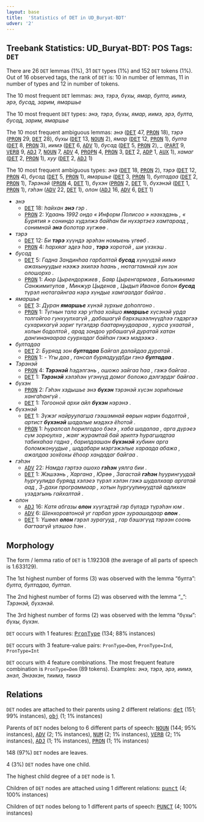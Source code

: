```yaml
---
layout: base
title:  'Statistics of DET in UD_Buryat-BDT'
udver: '2'
---
```


## Treebank Statistics: UD_Buryat-BDT: POS Tags: `DET`

There are 26 `DET` lemmas (1%), 31 `DET` types (1%) and 152 `DET` tokens (1%).
Out of 16 observed tags, the rank of `DET` is: 10 in number of lemmas, 11 in number of types and 12 in number of tokens.

The 10 most frequent `DET` lemmas: <em>энэ, тэрэ, бүхы, ямар, булта, иимэ, эрэ, бусад, зарим, ямаршье</em>

The 10 most frequent `DET` types:  <em>энэ, тэрэ, бүхы, ямар, иимэ, эрэ, булта, бусад, зарим, ямаршье</em>

The 10 most frequent ambiguous lemmas: <em>энэ</em> (<tt><a href="bxr_bdt-pos-DET.html">DET</a></tt> 47, <tt><a href="bxr_bdt-pos-PRON.html">PRON</a></tt> 18), <em>тэрэ</em> (<tt><a href="bxr_bdt-pos-PRON.html">PRON</a></tt> 29, <tt><a href="bxr_bdt-pos-DET.html">DET</a></tt> 28), <em>бүхы</em> (<tt><a href="bxr_bdt-pos-DET.html">DET</a></tt> 13, <tt><a href="bxr_bdt-pos-NOUN.html">NOUN</a></tt> 2), <em>ямар</em> (<tt><a href="bxr_bdt-pos-DET.html">DET</a></tt> 12, <tt><a href="bxr_bdt-pos-PRON.html">PRON</a></tt> 1), <em>булта</em> (<tt><a href="bxr_bdt-pos-DET.html">DET</a></tt> 8, <tt><a href="bxr_bdt-pos-PRON.html">PRON</a></tt> 3), <em>иимэ</em> (<tt><a href="bxr_bdt-pos-DET.html">DET</a></tt> 6, <tt><a href="bxr_bdt-pos-ADV.html">ADV</a></tt> 1), <em>бусад</em> (<tt><a href="bxr_bdt-pos-DET.html">DET</a></tt> 5, <tt><a href="bxr_bdt-pos-PRON.html">PRON</a></tt> 2), <em>_</em> (<tt><a href="bxr_bdt-pos-PART.html">PART</a></tt> 9, <tt><a href="bxr_bdt-pos-VERB.html">VERB</a></tt> 9, <tt><a href="bxr_bdt-pos-ADJ.html">ADJ</a></tt> 7, <tt><a href="bxr_bdt-pos-NOUN.html">NOUN</a></tt> 7, <tt><a href="bxr_bdt-pos-ADV.html">ADV</a></tt> 4, <tt><a href="bxr_bdt-pos-PROPN.html">PROPN</a></tt> 4, <tt><a href="bxr_bdt-pos-PRON.html">PRON</a></tt> 3, <tt><a href="bxr_bdt-pos-DET.html">DET</a></tt> 2, <tt><a href="bxr_bdt-pos-ADP.html">ADP</a></tt> 1, <tt><a href="bxr_bdt-pos-AUX.html">AUX</a></tt> 1), <em>хамаг</em> (<tt><a href="bxr_bdt-pos-DET.html">DET</a></tt> 2, <tt><a href="bxr_bdt-pos-PRON.html">PRON</a></tt> 1), <em>хуу</em> (<tt><a href="bxr_bdt-pos-DET.html">DET</a></tt> 2, <tt><a href="bxr_bdt-pos-ADJ.html">ADJ</a></tt> 1)

The 10 most frequent ambiguous types:  <em>энэ</em> (<tt><a href="bxr_bdt-pos-DET.html">DET</a></tt> 18, <tt><a href="bxr_bdt-pos-PRON.html">PRON</a></tt> 2), <em>тэрэ</em> (<tt><a href="bxr_bdt-pos-DET.html">DET</a></tt> 12, <tt><a href="bxr_bdt-pos-PRON.html">PRON</a></tt> 4), <em>бусад</em> (<tt><a href="bxr_bdt-pos-DET.html">DET</a></tt> 5, <tt><a href="bxr_bdt-pos-PRON.html">PRON</a></tt> 1), <em>ямаршье</em> (<tt><a href="bxr_bdt-pos-DET.html">DET</a></tt> 3, <tt><a href="bxr_bdt-pos-PRON.html">PRON</a></tt> 1), <em>бултадаа</em> (<tt><a href="bxr_bdt-pos-DET.html">DET</a></tt> 2, <tt><a href="bxr_bdt-pos-PRON.html">PRON</a></tt> 1), <em>Тэрэнэй</em> (<tt><a href="bxr_bdt-pos-PRON.html">PRON</a></tt> 4, <tt><a href="bxr_bdt-pos-DET.html">DET</a></tt> 1), <em>бүхэн</em> (<tt><a href="bxr_bdt-pos-PRON.html">PRON</a></tt> 2, <tt><a href="bxr_bdt-pos-DET.html">DET</a></tt> 1), <em>бүхэнэй</em> (<tt><a href="bxr_bdt-pos-DET.html">DET</a></tt> 1, <tt><a href="bxr_bdt-pos-PRON.html">PRON</a></tt> 1), <em>гэһэн</em> (<tt><a href="bxr_bdt-pos-ADV.html">ADV</a></tt> 22, <tt><a href="bxr_bdt-pos-DET.html">DET</a></tt> 1), <em>олон</em> (<tt><a href="bxr_bdt-pos-ADJ.html">ADJ</a></tt> 16, <tt><a href="bxr_bdt-pos-ADV.html">ADV</a></tt> 6, <tt><a href="bxr_bdt-pos-DET.html">DET</a></tt> 1)


* <em>энэ</em>
  * <tt><a href="bxr_bdt-pos-DET.html">DET</a></tt> 18: <em>һайхан <b>энэ</b> гэр .</em>
  * <tt><a href="bxr_bdt-pos-PRON.html">PRON</a></tt> 2: <em>Удаань 1992 ондо « Информ Полисоо » нээхэдэнь , « Бурятия » сониндо хүдэлжэ байһан би нүхэртэеэ хамтараад , сонимнай <b>энэ</b> болотор хүгжөө .</em>
* <em>тэрэ</em>
  * <tt><a href="bxr_bdt-pos-DET.html">DET</a></tt> 12: <em>Би <b>тэрэ</b> хүүндэ эрэһэн номыень үгөөб .</em>
  * <tt><a href="bxr_bdt-pos-PRON.html">PRON</a></tt> 4: <em>һархяаг эдеэ һаа , <b>тэрэ</b> хоротой , ши үхэхэш .</em>
* <em>бусад</em>
  * <tt><a href="bxr_bdt-pos-DET.html">DET</a></tt> 5: <em>Гадна Зандинһаа гарбалтай <b>бусад</b> хүнүүдэй иимэ ажахынуудые нээжэ эхилээ һаань , нютагтамнай хүн зон олошорхо .</em>
  * <tt><a href="bxr_bdt-pos-PRON.html">PRON</a></tt> 1: <em>Аюр Цырендоржиев , Баяр Цыренгармаев , Бальжинима Санжимитупов , Минжур Цыденов , Цыдып Иванов болон <b>бусад</b> түрэл нютагайнгаа нэрэ хүндые хамгаалдаг байгаа .</em>
* <em>ямаршье</em>
  * <tt><a href="bxr_bdt-pos-DET.html">DET</a></tt> 3: <em>Дуран <b>ямаршье</b> хүнэй зүрхые доһолгоно .</em>
  * <tt><a href="bxr_bdt-pos-PRON.html">PRON</a></tt> 1: <em>Түгнын тала хэр угһаа хойшо <b>ямаршье</b> хүсэнэй урда толгойгоо гунхуулхагүй , дабашагүй бэрхэшээлнүүдһээ гэдэргээ сухарихагүй зориг түгэлдэр баатарнуудаараа , хурса ухаатай , холын бодолтой , арад зондоо урбашагүй дуратай хатан дангинанаараа суурхадаг байһан гэжэ мэдээжэ .</em>
* <em>бултадаа</em>
  * <tt><a href="bxr_bdt-pos-DET.html">DET</a></tt> 2: <em>Буряад зон <b>бултадаа</b> Байгал далайдаа дуратай .</em>
  * <tt><a href="bxr_bdt-pos-PRON.html">PRON</a></tt> 1: <em>- Үгы даа , гансал буряадуудбди гэнэ <b>бултадаа</b> .</em>
* <em>Тэрэнэй</em>
  * <tt><a href="bxr_bdt-pos-PRON.html">PRON</a></tt> 4: <em><b>Тэрэнэй</b> һэдэлгэнь , ошожо зайгаа һаа , гэжэ байгаа .</em>
  * <tt><a href="bxr_bdt-pos-DET.html">DET</a></tt> 1: <em><b>Тэрэнэй</b> хэлэhэн үгэнүүд домог боложо дэлгэрдэг байгаа .</em>
* <em>бүхэн</em>
  * <tt><a href="bxr_bdt-pos-PRON.html">PRON</a></tt> 2: <em>Гэһэн хэдышье энэ <b>бүхэн</b> тэрэнэй хүсэн зориһоные хангаһангүй .</em>
  * <tt><a href="bxr_bdt-pos-DET.html">DET</a></tt> 1: <em>Тогооной архи айл <b>бүхэн</b> нэрэнэ .</em>
* <em>бүхэнэй</em>
  * <tt><a href="bxr_bdt-pos-DET.html">DET</a></tt> 1: <em>Зүжэг найруулагша гээшэмнай өөрын нарин бодолтой , артист <b>бүхэнэй</b> шадалые мэдэхэ ёhотой .</em>
  * <tt><a href="bxr_bdt-pos-PRON.html">PRON</a></tt> 1: <em>Һуралсал һорилгодоо бэеэ , хаба шадалаа , арга дүрэеэ сүм зорюулха , жаяг журамтай бай эрилтэ һурагшадтаа табихаһаа гадна , барилдаашан <b>бүхэнэй</b> хубиин арга боломжонуудые , шадабари мэргэжэлые хараада абажа , ажалдаа зохёохы ёһоор хандадаг байгаа .</em>
* <em>гэһэн</em>
  * <tt><a href="bxr_bdt-pos-ADV.html">ADV</a></tt> 22: <em>Намда гэртээ ошохо <b>гэһэн</b> уялга бии .</em>
  * <tt><a href="bxr_bdt-pos-DET.html">DET</a></tt> 1: <em>Жэшээнь , Харгана , Юрөө , Загастай <b>гэһэн</b> һуурингуудай һургуулида буряад хэлэеэ түрэл хэлэн гэжэ шудалхаар аргатай аад , 3-дахи программаар , хотын һургуулинуудтай адлихан үзэдэгынь гайхалтай .</em>
* <em>олон</em>
  * <tt><a href="bxr_bdt-pos-ADJ.html">ADJ</a></tt> 16: <em>Катя абгазы <b>олон</b> хүүгэдтэй гэр бүлэдэ түрэһэн юм .</em>
  * <tt><a href="bxr_bdt-pos-ADV.html">ADV</a></tt> 6: <em>Шенхоровтоной уг гарбал уран зураашадаар <b>олон</b> .</em>
  * <tt><a href="bxr_bdt-pos-DET.html">DET</a></tt> 1: <em>Үшөөл <b>олон</b> гэрэл зурагууд , гар бэшэгүүд тэрээн соонь багтаагүй үлэшоо hэн .</em>

## Morphology

The form / lemma ratio of `DET` is 1.192308 (the average of all parts of speech is 1.633129).

The 1st highest number of forms (3) was observed with the lemma “булта”: <em>булта, бултадаа, бултал</em>.

The 2nd highest number of forms (2) was observed with the lemma “_”: <em>Тэрэнэй, бүхэнэй</em>.

The 3rd highest number of forms (2) was observed with the lemma “бүхы”: <em>бүхы, бүхэн</em>.

`DET` occurs with 1 features: <tt><a href="bxr_bdt-feat-PronType.html">PronType</a></tt> (134; 88% instances)

`DET` occurs with 3 feature-value pairs: `PronType=Dem`, `PronType=Ind`, `PronType=Int`

`DET` occurs with 4 feature combinations.
The most frequent feature combination is `PronType=Dem` (89 tokens).
Examples: <em>энэ, тэрэ, эрэ, иимэ, энэл, Энээхэн, тиимэ, тиихэ</em>


## Relations

`DET` nodes are attached to their parents using 2 different relations: <tt><a href="bxr_bdt-dep-det.html">det</a></tt> (151; 99% instances), <tt><a href="bxr_bdt-dep-obj.html">obj</a></tt> (1; 1% instances)

Parents of `DET` nodes belong to 6 different parts of speech: <tt><a href="bxr_bdt-pos-NOUN.html">NOUN</a></tt> (144; 95% instances), <tt><a href="bxr_bdt-pos-ADV.html">ADV</a></tt> (2; 1% instances), <tt><a href="bxr_bdt-pos-NUM.html">NUM</a></tt> (2; 1% instances), <tt><a href="bxr_bdt-pos-VERB.html">VERB</a></tt> (2; 1% instances), <tt><a href="bxr_bdt-pos-ADJ.html">ADJ</a></tt> (1; 1% instances), <tt><a href="bxr_bdt-pos-PRON.html">PRON</a></tt> (1; 1% instances)

148 (97%) `DET` nodes are leaves.

4 (3%) `DET` nodes have one child.

The highest child degree of a `DET` node is 1.

Children of `DET` nodes are attached using 1 different relations: <tt><a href="bxr_bdt-dep-punct.html">punct</a></tt> (4; 100% instances)

Children of `DET` nodes belong to 1 different parts of speech: <tt><a href="bxr_bdt-pos-PUNCT.html">PUNCT</a></tt> (4; 100% instances)

